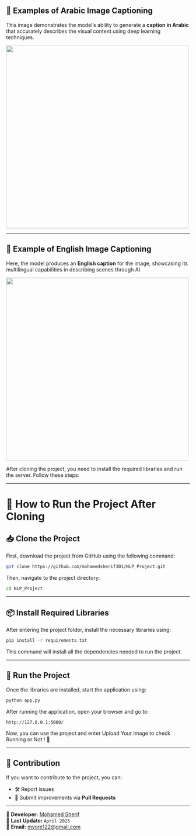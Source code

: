 
## 🧾 Examples of Arabic Image Captioning  
This image demonstrates the model’s ability to generate a **caption in Arabic** that accurately describes the visual content using deep learning techniques.

<img src="https://github.com/mohamedsherif301/NLP_Project/blob/main/imgs/CaptionAR.png" width="500"/>

---

## 🧾 Example of English Image Captioning  
Here, the model produces an **English caption** for the image, showcasing its multilingual capabilities in describing scenes through AI.

<img src="https://github.com/mohamedsherif301/NLP_Project/blob/main/imgs/CaptionEN.png" width="500"/>

After cloning the project, you need to install the required libraries and run the server. Follow these steps:

---
# 📌 How to Run the Project After Cloning

## 📥 Clone the Project
First, download the project from GitHub using the following command:

```bash
git clone https://github.com/mohamedsherif301/NLP_Project.git
```

Then, navigate to the project directory:

```bash
cd NLP_Project
```

---

## 📦 Install Required Libraries
After entering the project folder, install the necessary libraries using:

```bash
pip install -r requirements.txt
```

This command will install all the dependencies needed to run the project.

---

## 🚀 Run the Project
Once the libraries are installed, start the application using:

```bash
python app.py
```

After running the application, open your browser and go to:

```
http://127.0.0.1:5000/
```

Now, you can use the project and enter Upload Your Image to check Running or Not ! 🚀

---

## 🤝 Contribution
If you want to contribute to the project, you can:
- 🛠️ Report issues
- 🚀 Submit improvements via **Pull Requests**

---

🎯 **Developer:** [Mohamed Sherif](https://github.com/mohamedsherif301)  
📅 **Last Update:** `April 2025`  
📧 **Email:** myore122@gmail.com

